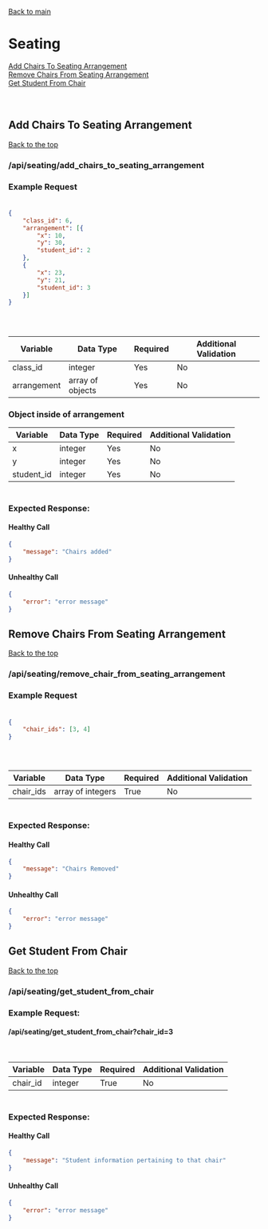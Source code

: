 [Back to main](../README.md)

# Seating

[Add Chairs To Seating Arrangement](#add-chairs-to-seating-arrangement)<br>
[Remove Chairs From Seating Arrangement](#remove-chairs-from-seating-arrangement)<br>
[Get Student From Chair](#get-student-from-chair)<br>
<br><br>

## Add Chairs To Seating Arrangement

[Back to the top](#seating)

### /api/seating/add_chairs_to_seating_arrangement

### Example Request<br><br>

```json
{
    "class_id": 6,
    "arrangement": [{
        "x": 10,
        "y": 30,
        "student_id": 2
    },
    {
        "x": 23,
        "y": 21,
        "student_id": 3
    }]
}
```

### <br>

| Variable    | Data Type        | Required | Additional Validation |
|-------------|------------------|----------|-----------------------|
| class_id    | integer          | Yes      | No                    |
| arrangement | array of objects | Yes      | No                    |

### Object inside of arrangement

| Variable   | Data Type | Required | Additional Validation |
|------------|-----------|----------|-----------------------|
| x          | integer   | Yes      | No                    |
| y          | integer   | Yes      | No                    |
| student_id | integer   | Yes      | No                    |

### <br>Expected Response:<br>

#### Healthy Call

```json 
{
    "message": "Chairs added"
}
```

#### Unhealthy Call

```json 
{
    "error": "error message"
}
```

## Remove Chairs From Seating Arrangement

[Back to the top](#seating)

### /api/seating/remove_chair_from_seating_arrangement

### Example Request<br><br>

```json
{
    "chair_ids": [3, 4]
}
```

### <br>

| Variable  | Data Type         | Required | Additional Validation                                              |
|-----------|-------------------|----------|--------------------------------------------------------------------|
| chair_ids | array of integers | True     | No                                                                 |

### <br>Expected Response:<br>

#### Healthy Call

```json 
{
    "message": "Chairs Removed"
}
```

#### Unhealthy Call

```json 
{
    "error": "error message"
}
```

## Get Student From Chair

[Back to the top](#seating)

### /api/seating/get_student_from_chair

### Example Request:<br>

#### /api/seating/get_student_from_chair?chair_id=3

<br>

| Variable | Data Type | Required | Additional Validation                                              |
|----------|-----------|----------|--------------------------------------------------------------------|
| chair_id | integer   | True     | No                                                                 |

### <br>Expected Response:<br>

#### Healthy Call

```json 
{
    "message": "Student information pertaining to that chair"
}
```

#### Unhealthy Call

```json 
{
    "error": "error message"
}
```
